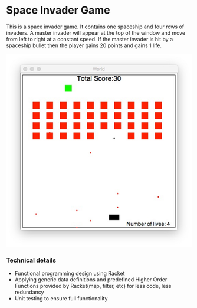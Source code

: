 # Space Invader Game

This is a space invader game. It contains one spaceship and four rows of invaders. A master invader will appear at the top of the window and move from left to right at a constant speed. If the master invader is hit by a spaceship bullet then the player gains 20 points and gains 1 life.

![Image](/spaceinvader.jpg "space")

### Technical details
- Functional programming design using Racket
- Applying generic data definitions and predefined Higher Order Functions provided by Racket(map, filter, etc) for less code, less redundancy
- Unit testing to ensure full functionality